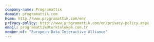 ```yaml
---
company-name: Programattik
domain: programattik.com
home: http://www.programattik.com/en/
privacy-policy: http://www.programattik.com/en/privacy-policy.aspx
email: programattik@turktelekom.com.tr
member-of: "European Data Interactive Alliance"
---
```




